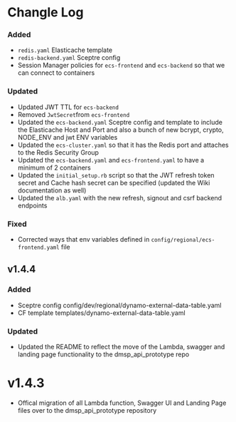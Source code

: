 # Changle Log

### Added
- `redis.yaml` Elasticache template
- `redis-backend.yaml` Sceptre config
- Session Manager policies for `ecs-frontend` and `ecs-backend` so that we can connect to containers

### Updated
- Updated JWT TTL for `ecs-backend`
- Removed `JwtSecret`from `ecs-frontend`
- Updated the `ecs-backend.yaml` Sceptre config and template to include the Elasticache Host and Port and also a bunch of new bcrypt, crypto, NODE_ENV and jwt ENV variables
- Updated the `ecs-cluster.yaml` so that it has the Redis port and attaches to the Redis Security Group
- Updated the `ecs-backend.yaml` and `ecs-frontend.yaml` to have a minimum of 2 containers
- Updated the `initial_setup.rb` script so that the JWT refresh token secret and Cache hash secret can be specified (updated the Wiki documentation as well)
- Updated the `alb.yaml` with the new refresh, signout and csrf backend endpoints

### Fixed
- Corrected ways that env variables defined in `config/regional/ecs-frontend.yaml` file

## v1.4.4

### Added
- Sceptre config config/dev/regional/dynamo-external-data-table.yaml
- CF template templates/dynamo-external-data-table.yaml

### Updated
- Updated the README to reflect the move of the Lambda, swagger and landing page functionality to the dmsp_api_prototype repo

# v1.4.3

- Offical migration of all Lambda function, Swagger UI and Landing Page files over to the dmsp_api_prototype repository
